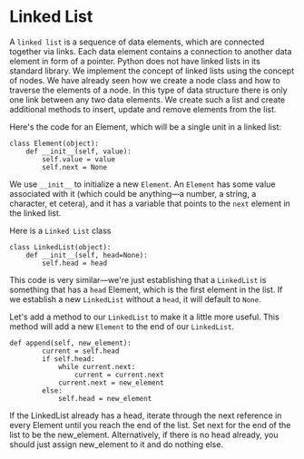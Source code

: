# Linked List 

A ```linked list``` is a sequence of data elements, which are connected together via links. Each data element contains a connection to another data element in form of a pointer. Python does not have linked lists in its standard library. We implement the concept of linked lists using the concept of nodes. We have already seen how we create a node class and how to traverse the elements of a node. In this type of data structure there is only one link between any two data elements. We create such a list and create additional methods to insert, update and remove elements from the list.

Here's the code for an Element, which will be a single unit in a linked list:

```
class Element(object):
    def __init__(self, value):
        self.value = value
        self.next = None
```

We use ```__init__``` to initialize a new ```Element```. An ```Element``` has some value associated with it (which could be anything—a number, a string, a character, et cetera), and it has a variable that points to the ```next``` element in the linked list. 

Here is a ```Linked List``` class
```
class LinkedList(object):
    def __init__(self, head=None):
        self.head = head
```

This code is very similar—we're just establishing that a ```LinkedList``` is something that has a ```head``` Element, which is the first element in the list. If we establish a new ```LinkedList``` without a ```head```, it will default to ```None```. 

Let's add a method to our ```LinkedList``` to make it a little more useful. This method will add a new ```Element``` to the end of our ```LinkedList```.

```
def append(self, new_element):
        current = self.head
        if self.head:
            while current.next:
                current = current.next
            current.next = new_element
        else:
            self.head = new_element
```

If the LinkedList already has a head, iterate through the next reference in every Element until you reach the end of the list. Set next for the end of the list to be the new_element. Alternatively, if there is no head already, you should just assign new_element to it and do nothing else.